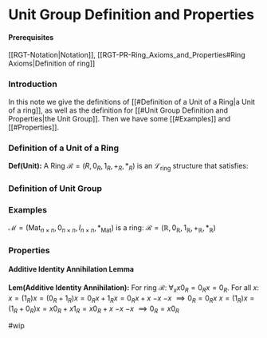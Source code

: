 # Unit Group Definition and Properties
#### Prerequisites
[[RGT-Notation|Notation]], [[RGT-PR-Ring_Axioms_and_Properties#Ring Axioms|Definition of ring]]
### Introduction
In this note we give the definitions of [[#Definition of a Unit of a Ring|a Unit of a ring]], as well as the definition for [[#Unit Group Definition and Properties|the Unit Group]]. Then we have some [[#Examples]] and [[#Properties]]. 
### Definition of a Unit of a Ring
**Def(Unit):** A Ring $\mathcal{R}=(R,0_R,1_R,+_R,*_R)$ is an $\mathcal{L}_\text{ring}$ structure that satisfies:

### Definition of Unit Group


### Examples
$\mathcal{M}=(\text{Mat}_{n\times n},0_{n\times n}, I_{n \times n}, *_\text{Mat})$ is a ring:
$\mathcal{R}=(\mathbb{R},0_{\mathbb{R}},1_{\mathbb{R}}, +_{\mathbb{R}},*_{\mathbb{R}})$

### Properties
#### Additive Identity Annihilation Lemma 
**Lem(Additive Identity Annihilation):** For ring $\mathcal{R}$: $\forall_x x0_R=0_Rx=0_R$.
	For all $x$:
	   $x=(1_R)x=(0_R+1_R)x=0_Rx+1_Rx=0_Rx+x$
	$-x$                                                                    $-x$
	$\implies 0_R=0_Rx$
	   $x=(1_R)x=(1_R+0_R)x=x0_R+x1_R=x0_R+x$
	$-x$                                                                    $-x$
	$\implies 0_R=x0_R$


#wip
